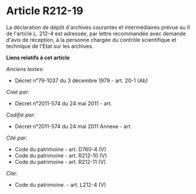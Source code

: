 # Article R212-19

La déclaration de dépôt d'archives courantes et intermédiaires prévue au II de l'article L. 212-4 est adressée, par lettre
recommandée avec demande d'avis de réception, à la personne chargée du contrôle scientifique et technique de l'Etat sur les
archives.

**Liens relatifs à cet article**

_Anciens textes_:

  - Décret n°79-1037 du 3 décembre 1979 - art. 20-1 (Ab)

_Créé par_:

  - Décret n°2011-574 du 24 mai 2011  - art.

_Codifié par_:

  - Décret n°2011-574 du 24 mai 2011 Annexe - art.

_Cité par_:

  - Code du patrimoine - art. D760-4 (V)
  - Code du patrimoine - art. R212-10 (V)
  - Code du patrimoine - art. R212-11 (V)

_Cite_:

  - Code du patrimoine. - art. L212-4 (V)
